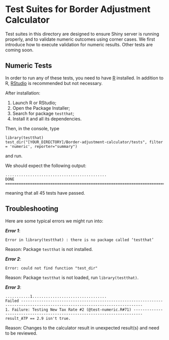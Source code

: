 Test Suites for Border Adjustment Calculator
======================================

Test suites in this directory are designed to ensure Shiny server is running 
properly, and to validate numeric outcomes using corner cases. We first
introduce how to execute validation for numeric results. Other tests are 
coming soon.

Numeric Tests
-------------------

In order to run any of these tests, you need to have 
[R](https://www.r-project.org/) installed. In addition to R, 
[RStudio](https://www.rstudio.com/) is recommended but not necessary. 

After installation:

1. Launch R or RStudio;
2. Open the Package Installer;
3. Search for package `testthat`;
4. Install it and all its dependencies.

Then, in the console, type 
```
library(testthat)
test_dir("[YOUR_DIRECTORY]/Border-adjustment-calculator/tests", filter = 'numeric', reporter="summary")
```
and run. 

We should expect the following output:
```
.............................................
DONE ==============================================================================================================================
```
meaning that all 45 tests have passed. 

Troubleshooting
------------------
Here are some typical errors we might run into:

***Error 1***:
```
Error in library(testthat) : there is no package called ‘testthat’
```
Reason: Package `testthat` is not installed.

***Error 2***:
```
Error: could not find function "test_dir"
```
Reason: Package `testthat` is not loaded, run `library(testthat)`.

***Error 3***:
```
...........1.................................
Failed ----------------------------------------------------------------------------------------------------------------------------
1. Failure: Testing New Tax Rate #2 (@test-numeric.R#71) --------------------------------------------------------------------------
result_ATP == 2.9 isn't true.
```
Reason: Changes to the calculator result in unexpected result(s) and need to be reviewed. 

